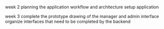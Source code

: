 week 2
planning the application workflow and architecture
setup application

week 3
complete the prototype drawing of the manager and admin interface
organize interfaces that need to be completed by the backend
